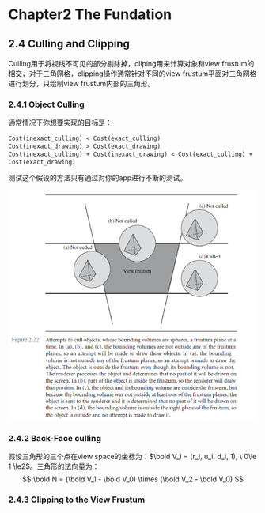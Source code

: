 # Chapter2 The Fundation

## 2.4 Culling and Clipping

Culling用于将视线不可见的部分剔除掉，cliping用来计算对象和view frustum的相交，对于三角网格，clipping操作通常针对不同的view frustum平面对三角网格进行划分，只绘制view frustum内部的三角形。

### 2.4.1 Object Culling

通常情况下你想要实现的目标是：

```
Cost(inexact_culling) < Cost(exact_culling)
Cost(inexact_drawing) > Cost(exact_drawing)
Cost(inexact_culling) + Cost(inexact_drawing) < Cost(exact_culling) + Cost(exact_drawing)
```

测试这个假设的方法只有通过对你的app进行不断的测试。

![](./image/figure2-22.png)

### 2.4.2 Back-Face culling

假设三角形的三个点在view space的坐标为：$\bold V_i = (r_i, u_i, d_i, 1), \ 0\le 1 \le2$。三角形的法向量为：
$$
\bold N = (\bold V_1 - \bold V_0) \times (\bold V_2 - \bold V_0)
$$


### 2.4.3 Clipping to the View Frustum

